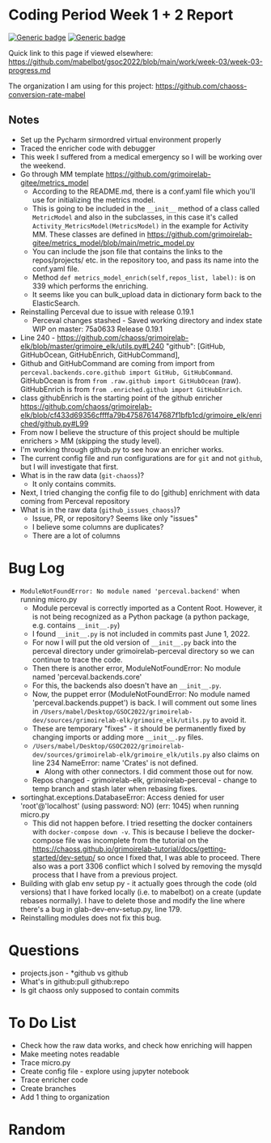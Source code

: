 # Coding Period Week 1 + 2 Report
[![Generic badge](https://img.shields.io/badge/Report_Status-In_Progress-<>.svg)](https://shields.io/)
[![Generic badge](https://img.shields.io/badge/Last_Updated_(PDT)-June_30,_2022-e10b95.svg)](https://shields.io/)

Quick link to this page if viewed elsewhere: https://github.com/mabelbot/gsoc2022/blob/main/work/week-03/week-03-progress.md

The organization I am using for this project: https://github.com/chaoss-conversion-rate-mabel



## Notes
- Set up the Pycharm sirmordred virtual environment properly
- Traced the enricher code with debugger
- This week I suffered from a medical emergency so I will be working over the weekend.
- Go through MM template https://github.com/grimoirelab-gitee/metrics_model
    - According to the README.md, there is a conf.yaml file which you'll use for initializing the metrics model.
    - This is going to be included in the `__init__` method of a class called `MetricModel` and also in the subclasses, in this case it's called `Activity_MetricsModel(MetricsModel)` in the example for Activity MM. These classes are defined in https://github.com/grimoirelab-gitee/metrics_model/blob/main/metric_model.py
    - You can include the json file that contains the links to the repos/projects/ etc. in the repository too, and pass its name into the conf.yaml file.
    - Method `def metrics_model_enrich(self,repos_list, label):` is on 339 which performs the enriching. 
    - It seems like you can bulk_upload data in dictionary form back to the ElasticSearch. 
- Reinstalling Perceval due to issue with release 0.19.1
    - Perceval changes stashed - Saved working directory and index state WIP on master: 75a0633 Release 0.19.1
- Line 240 -  https://github.com/chaoss/grimoirelab-elk/blob/master/grimoire_elk/utils.py#L240 "github": [GitHub, GitHubOcean, GitHubEnrich, GitHubCommand],
- Github and GitHubCommand are coming from import from `perceval.backends.core.github import GitHub, GitHubCommand`. GitHubOcean is from `from .raw.github import GitHubOcean` (raw). GitHubEnrich is from `from .enriched.github import GitHubEnrich`. 
- class githubEnrich is the starting point of the github enricher https://github.com/chaoss/grimoirelab-elk/blob/cf433d69356cffffa79b475876147687f1bfb1cd/grimoire_elk/enriched/github.py#L99
- From now I believe the structure of this project should be multiple enrichers > MM (skipping the study level).
- I'm working through github.py to see how an enricher works. 
- The current config file and run configurations are for `git` and not `github`, but I will investigate that first.
- What is in the raw data (`git-chaoss`)?
    - It only contains commits.
- Next, I tried changing the config file to do [github] enrichment with data coming from Perceval repository
- What is in the raw data (`github_issues_chaoss`)?
    - Issue, PR, or repository? Seems like only "issues"
    - I believe some columns are duplicates?
    - There are a lot of columns


# Bug Log
- `ModuleNotFoundError: No module named 'perceval.backend'` when running micro.py
    - Module perceval is correctly imported as a Content Root. However, it is not being recognized as a Python package (a python package, e.g. contains `__init__.py`)
    - I found `__init__.py` is not included in commits past June 1, 2022. 
    - For now I will put the old version of `__init__.py` back into the perceval directory under grimoirelab-perceval directory so we can continue to trace the code.
    - Then there is another error, ModuleNotFoundError: No module named 'perceval.backends.core'
    - For this, the backends also doesn't have an `__init__.py`.  
    - Now, the puppet error (ModuleNotFoundError: No module named 'perceval.backends.puppet') is back. I will comment out some lines in `/Users/mabel/Desktop/GSOC2022/grimoirelab-dev/sources/grimoirelab-elk/grimoire_elk/utils.py` to avoid it.
    - These are temporary "fixes" - it should be permanently fixed by changing imports or adding more `__init__.py` files.
    - `/Users/mabel/Desktop/GSOC2022/grimoirelab-dev/sources/grimoirelab-elk/grimoire_elk/utils.py` also claims on line 234 NameError: name 'Crates' is not defined.
        - Along with other connectors. I did comment those out for now. 
    - Repos changed - grimoirelab-elk, grimoirelab-perceval - change to temp branch and stash later when rebasing fixes. 
- sortinghat.exceptions.DatabaseError: Access denied for user 'root'@'localhost' (using password: NO) (err: 1045) when running micro.py
    - This did not happen before. I tried resetting the docker containers with `docker-compose down -v`. This is because I believe the docker-compose file was incomplete from the tutorial on the https://chaoss.github.io/grimoirelab-tutorial/docs/getting-started/dev-setup/ so once I fixed that, I was able to proceed. There also was a port 3306 conflict which I solved by removing the mysqld process that I have from a previous project. 
- Building with glab env setup py - it actually goes through the code (old versions) that I have forked locally (i.e. to mabelbot) on a create (update rebases normally). I have to delete those and modify the line where there's a bug in glab-dev-env-setup.py, line 179. 
- Reinstalling modules does not fix this bug. 



# Questions
- projects.json - *github vs github
- What's in github:pull github:repo
- Is git chaoss only supposed to contain commits


    
# To Do List
- Check how the raw data works, and check how enriching will happen
- Make meeting notes readable
- Trace micro.py
- Create config file - explore using jupyter notebook
- Trace enricher code
- Create branches
- Add 1 thing to organization



# Random 
